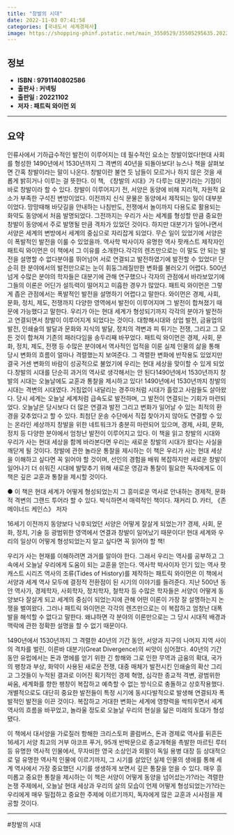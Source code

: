 ```yaml
---
title: "창발의 시대"
date: 2022-11-03 07:41:58
categories: [국내도서 세계경제사]
image: https://shopping-phinf.pstatic.net/main_3550529/35505295635.20221101105747.jpg
---
```


## **정보**

- **ISBN : 9791140802586**
- **출판사 : 커넥팅**
- **출판일 : 20221102**
- **저자 : 패트릭 와이먼 외**

------



## **요약**

인류사에서 기하급수적인 발전이 이루어지는 데 필수적인 요소는 창발이었다!현대 사회를 형성한 1490년에서 1530년까지 그 격변의 40년을 되돌아보다! 뉴스나 책을 살펴보면 간혹 창발이라는 말이 나온다. 창발이란 불연 듯 남들이 모르거나 하지 않은 것을 새롭게 밝히거나 이루는 걸 뜻한다. 이 책, 《창발의 시대》가 다루는 대분기라는 기점이 바로 창발이라 할 수 있다. 창발이 이루어지기 전, 서양은 동양에 비해 지리적, 자원적 요소가 부족한 구석진 변방이었다. 이전까지 신식 문물은 동양에서 제작되는 일이 대부분이었다. 망망때해 바닷길을 안내하는 나침반도, 전쟁에서 놀이까지 다용도로 활용되는 화약도 동양에서 처음 발명되었다. 그전까지는 우리가 사는 세계를 형성할 만큼 중요한 창발이 동양에서 주로 발명될 만큼 격차가 있었던 것이다. 하지만 대분기가 일어나면서 서양은 세계의 변방에서 세계의 중심으로 자리잡게 되었다. 무슨 일이 있었기에 서양은 이 폭발적인 발전을 이룰 수 있었을까. 역사학 박사이자 유명한 역사 팟캐스트 제작자인 패트릭 와이먼은 이 책에서 그 이유를 소개한다.각각의 렌즈만으로는 이 말도 안 되는 발전을 설명할 수 없다분야를 뛰어넘어 서로 연결되고 발전하였기에 발전할 수 있었다! 단순히 한 분야에서의 발전만으로는 눈이 휘둥그레질만한 변화를 불러오기 어렵다. 500년 넘게 수많은 분야의 학자들은 대분기에 관해 연구했으나 각자의 관점에서 바라보았기에 그들의 이론은 어딘가 설득력이 떨어지고 미흡한 경우가 많았다. 패트릭 와이먼은 그렇게 좁은 관점에서는 폭발적인 발전을 설명하기 어렵다고 말한다. 와이먼은 경제, 사회, 문화, 정치, 제도, 전쟁까지 다양한 영역에서 발전이 이루어지며 그 발전이 합쳐졌기 때문에 가능했다고 말한다. 우리가 아는 현대 세계가 형성되기까지 각각의 분야가 발전하고 연결되면서 창발이 이루어지게 되었다는 것이다. 대항해시대와 상업 발전, 금융업의 발전, 인쇄술의 발달과 문화와 지식의 발달, 정치의 격변과 피 튀기는 전쟁, 그리고 그 모든 것이 합쳐져 기존의 패러다임을 송두리째 바꾸었다. 패트릭 와이먼은 경제, 사회, 문화, 정치, 제도, 전쟁 등 수많은 분야에서 역사적인 업적을 이룬 실제 인물의 삶을 통해 당시 변화의 흐름이 얼마나 격렬했는지 보여준다. 그 격렬한 변화에 반작용도 있었지만 결국 거센 변화의 바람이 성공적으로 불었기에 우리는 현대 세상을 맞이할 수 있게 되었다.창발의 시대를 단순히 과거의 역사로 생각해서는 안 된다1490년에서 1530년까지 창발의 시대는 오늘날에도 교훈과 통찰을 제시하고 있다! 1490년에서 1530년까지 창발의 시대는 격변의 시대였다. 거침없이 내달리는 경주마처럼 시대가 흘렀고 사람들도 살아왔다. 당시 세계는 오늘날 세계처럼 급속도로 발전하며, 그 발전이 연결되는 기회가 마련되었다. 오늘날은 당시보다 더 많은 연결과 발전 그리고 변화가 일어날 수 있는 최적의 환경을 갖추었다고 할 수 있다. 최첨단 운송 수단에서 직접 찾아가지 않아도 연결할 수 있는 온라인 세상까지 창발을 위한 네트워크가 충분히 마련되어 있으며, 경제, 사회, 문화, 정치 등 다양한 분야에서 엄청난 발전이 이루어지고 있다. 이 책을 읽고 창발의 시대와 우리가 사는 현대 세상을 함께 바라본다면 우리는 새로운 창발의 시대가 왔다는 사실을 깨닫게 될 것이다. 창발에 관한 놀라운 통찰을 제시하는 이 책은 우리가 사는 현대 세상을 이해하고 싶다면 꼭 읽어야 할 것이며, 선인의 경험을 배워 복잡하지만 새로운 창발이 일어나기 더 쉬워진 시대에 발맞추기 위해 새로운 영감과 통찰이 필요한 독자에게도 이 책은 깊은 교훈과 통찰을 제시할 것이다.

● 이 책은 현대 세계가 어떻게 형성되었는지 그 흥미로운 역사로 안내하는
경제적, 문화적 격변의 그랜드 투어라 할 수 있다. 박식하면서 매력적인 책이다.
재커리 D. 카터, 《존 메이너드 케인스》 저자

16세기 이전까지 동양보다 낙후되었던 서양은 어떻게 잘살게 되었는가?
경제, 사회, 문화, 정치, 기술 등 광범위한 영역에서 연결과 창발이 일어났기 때문이다!
현대 세계와 우리의 일상이 어떻게 형성되었는지 알고 싶다면 꼭 읽어야 할 책!

우리가 사는 현재를 이해하려면 과거를 알아야 한다. 그래서 우리는 역사를 공부하고 그 속에서 오늘날 우리에게 도움이 되는 교훈을 얻는다. 역사학 박사이자 인기 있는 역사 팟캐스트 시리즈 역사의 조류(Tides of History)를 제작하는 패트릭 와이먼은 이 책에서 서양과 세계 역사 모두에 결정적 전환점이 된 시기의 이야기를 들려준다. 지난 500년 동안 역사가, 경제학자, 사회학자, 정치학자, 철학자 등 수많은 학자들은 서양이 어떻게 동양보다 잘살게 되고 세계의 중심이 되었는지에 관해 어떤 이론이 가장 잘 설명하는지 논쟁을 벌여왔다. 그러나 패트릭 와이먼은 각각의 렌즈만으로는 이 복잡하고 엄청난 대폭발을 해석할 수 없다고 말한다. 왜냐하면 각 분야의 이론만으로는 그 당시 시대적 배경과 맥락에 관한 정확한 설명을 할 수 없기 때문이다.

 1490년에서 1530년까지 그 격렬한 40년의 기간 동안, 서양과 지구의 나머지 지역 사이의 격차를 벌린, 이른바 대분기(Great Divergence)의 씨앗이 심어졌다. 40년의 기간 동안 유럽에서는 돈과 명에를 얻기 위한 긴 항해와 그로 인한 무역과 금융의 확대, 국가의 팽창과 부상, 화약이 사용된 새로운 전쟁, 대중 매체가 발전시킨 인쇄술의 확산 그리고 그것들이 누적된 결과로 이어진 획기적인 경제 혁명, 심각한 종교적 격변, 광범위한 싸움, 세계화를 향한 팽창이 복잡하고 예측할 수 없는 방식으로 충돌하고 상호작용했다. 개별적으로도 대단히 중요한 발전들이 특정 시기에 동시다발적으로 발생해 연결되자 폭발적인 발전을 이끈 것이다. 복잡하고 거대한 변화는 세계에 영향력을 싹틔우면서 세계 역사의 흐름을 바꾸었고, 놀라울 정도로 오늘날 우리의 현실을 닮은 미래의 토대가 형성됐다.

 이 책에서 대서양을 가로질러 항해한 크리스토퍼 콜럼버스, 돈과 경제로 역사를 뒤흔든 16세기 서양 최고의 거부 야코프 푸거, 95개 반박문으로 종교개혁을 촉발한 마르틴 루터 등 유명한 역사적 인물에서, 무자비한 영국 소상인과 외팔이 독일 용병 대장 등 상대적으로 덜 유명한 역사적 인물에 이르기까지, 그 시기를 살았던 실제 인물의 생애를 통해 세계 역사에서 가장 중요했던 시기를 생생하게 보면서 깊은 통찰을 얻을 수 있다. 매우 흥미롭고 중요한 통찰을 제시하는 이 책은 서양이 어떻게 동양을 넘어섰는가?라는 격렬한 논쟁 주제에서, 오늘날 현대 세상과 우리의 살의 모습이 언제 어떻게 형성되었는가?라는 우리에게 매우 밀접하고 중요한 주제에 이르기까지, 독자에게 많은 교훈과 시사점을 제공할 것이다.



------

#창발의 시대


